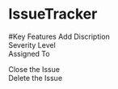 # IssueTracker

#Key Features
Add Discription</br>
Severity Level</br>
Assigned To</br>

Close the Issue</br>
Delete the Issue</br>
